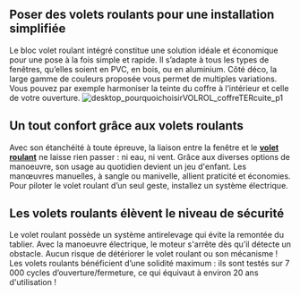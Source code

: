 ## Poser des volets roulants pour une installation simplifiée
Le bloc volet roulant intégré constitue une solution idéale et économique pour une pose à la fois simple et rapide.
Il s’adapte à tous les types de fenêtres, qu’elles soient en PVC, en bois, ou en aluminium. Côté déco, la large gamme de couleurs proposée vous permet de multiples variations. Vous pouvez par exemple harmoniser la teinte du coffre à l’intérieur et celle de votre ouverture.
![desktop_pourquoichoisirVOLROL_coffreTERcuite_p1](//statics.lapeyre.fr/img/contrib/2bdd4da300204efd/desktop_pourquoichoisirVOLROL_coffreTERcuite_p1.jpg)
## Un tout confort grâce aux volets roulants
Avec son étanchéité à toute épreuve, la liaison entre la fenêtre et le **[volet roulant](/fenetres-CCU0003/volets-CCN0042/volets-roulants-CCN0164)** ne laisse rien passer : ni eau, ni vent.
Grâce aux diverses options de manoeuvre, son usage au quotidien devient un jeu d'enfant. Les manœuvres manuelles, à sangle ou manivelle, allient praticité et économies. Pour piloter le volet roulant d’un seul geste, installez un système électrique.
## Les volets roulants élèvent le niveau de sécurité
Le volet roulant possède un système antirelevage qui évite la remontée du tablier. Avec la manoeuvre électrique, le moteur s'arrête dès qu’il détecte un obstacle. Aucun risque de détériorer le volet roulant ou son mécanisme !
Les volets roulants bénéficient d’une solidité maximum : ils sont testés sur 7 000 cycles d’ouverture/fermeture, ce qui équivaut à environ 20 ans d'utilisation !